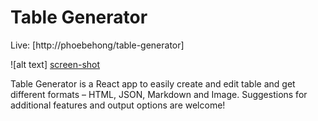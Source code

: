 # Table Generator

Live: [http://phoebehong/table-generator]

![alt text] [screen-shot]

Table Generator is a React app to easily create and edit table and get different formats – HTML, JSON, Markdown and Image. Suggestions for additional features and output options are welcome!

[screen-shot]: screenshot.png "Table Generator"
